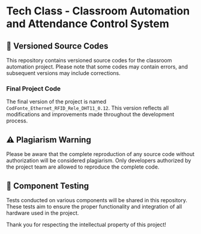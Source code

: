 # Tech Class - Classroom Automation and Attendance Control System

## 📜 Versioned Source Codes

This repository contains versioned source codes for the classroom automation project. Please note that some codes may contain errors, and subsequent versions may include corrections.

### Final Project Code
The final version of the project is named `CodFonte_Ethernet_RFID_Rele_DHT11_0.12`. This version reflects all modifications and improvements made throughout the development process.

## ⚠️ Plagiarism Warning
Please be aware that the complete reproduction of any source code without authorization will be considered plagiarism. Only developers authorized by the project team are allowed to reproduce the complete code.

## 🧪 Component Testing
Tests conducted on various components will be shared in this repository. These tests aim to ensure the proper functionality and integration of all hardware used in the project.

Thank you for respecting the intellectual property of this project!

